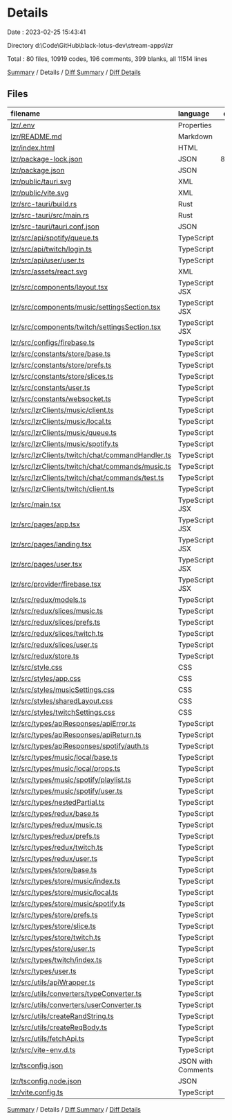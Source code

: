 # Details

Date : 2023-02-25 15:43:41

Directory d:\\Code\\GitHub\\black-lotus-dev\\stream-apps\\lzr

Total : 80 files,  10919 codes, 196 comments, 399 blanks, all 11514 lines

[Summary](results.md) / Details / [Diff Summary](diff.md) / [Diff Details](diff-details.md)

## Files
| filename | language | code | comment | blank | total |
| :--- | :--- | ---: | ---: | ---: | ---: |
| [lzr/.env](/lzr/.env) | Properties | 13 | 0 | 0 | 13 |
| [lzr/README.md](/lzr/README.md) | Markdown | 4 | 0 | 4 | 8 |
| [lzr/index.html](/lzr/index.html) | HTML | 13 | 0 | 2 | 15 |
| [lzr/package-lock.json](/lzr/package-lock.json) | JSON | 8,674 | 0 | 1 | 8,675 |
| [lzr/package.json](/lzr/package.json) | JSON | 56 | 0 | 1 | 57 |
| [lzr/public/tauri.svg](/lzr/public/tauri.svg) | XML | 6 | 0 | 1 | 7 |
| [lzr/public/vite.svg](/lzr/public/vite.svg) | XML | 1 | 0 | 0 | 1 |
| [lzr/src-tauri/build.rs](/lzr/src-tauri/build.rs) | Rust | 3 | 0 | 1 | 4 |
| [lzr/src-tauri/src/main.rs](/lzr/src-tauri/src/main.rs) | Rust | 24 | 3 | 3 | 30 |
| [lzr/src-tauri/tauri.conf.json](/lzr/src-tauri/tauri.conf.json) | JSON | 73 | 0 | 1 | 74 |
| [lzr/src/api/spotify/queue.ts](/lzr/src/api/spotify/queue.ts) | TypeScript | 11 | 1 | 2 | 14 |
| [lzr/src/api/twitch/login.ts](/lzr/src/api/twitch/login.ts) | TypeScript | 44 | 0 | 4 | 48 |
| [lzr/src/api/user/user.ts](/lzr/src/api/user/user.ts) | TypeScript | 22 | 0 | 3 | 25 |
| [lzr/src/assets/react.svg](/lzr/src/assets/react.svg) | XML | 1 | 0 | 0 | 1 |
| [lzr/src/components/layout.tsx](/lzr/src/components/layout.tsx) | TypeScript JSX | 18 | 2 | 3 | 23 |
| [lzr/src/components/music/settingsSection.tsx](/lzr/src/components/music/settingsSection.tsx) | TypeScript JSX | 183 | 107 | 37 | 327 |
| [lzr/src/components/twitch/settingsSection.tsx](/lzr/src/components/twitch/settingsSection.tsx) | TypeScript JSX | 94 | 1 | 12 | 107 |
| [lzr/src/configs/firebase.ts](/lzr/src/configs/firebase.ts) | TypeScript | 16 | 0 | 4 | 20 |
| [lzr/src/constants/store/base.ts](/lzr/src/constants/store/base.ts) | TypeScript | 5 | 0 | 2 | 7 |
| [lzr/src/constants/store/prefs.ts](/lzr/src/constants/store/prefs.ts) | TypeScript | 17 | 1 | 3 | 21 |
| [lzr/src/constants/store/slices.ts](/lzr/src/constants/store/slices.ts) | TypeScript | 2 | 0 | 1 | 3 |
| [lzr/src/constants/user.ts](/lzr/src/constants/user.ts) | TypeScript | 3 | 0 | 2 | 5 |
| [lzr/src/constants/websocket.ts](/lzr/src/constants/websocket.ts) | TypeScript | 5 | 0 | 1 | 6 |
| [lzr/src/lzrClients/music/client.ts](/lzr/src/lzrClients/music/client.ts) | TypeScript | 40 | 1 | 13 | 54 |
| [lzr/src/lzrClients/music/local.ts](/lzr/src/lzrClients/music/local.ts) | TypeScript | 13 | 4 | 5 | 22 |
| [lzr/src/lzrClients/music/queue.ts](/lzr/src/lzrClients/music/queue.ts) | TypeScript | 81 | 0 | 17 | 98 |
| [lzr/src/lzrClients/music/spotify.ts](/lzr/src/lzrClients/music/spotify.ts) | TypeScript | 176 | 9 | 34 | 219 |
| [lzr/src/lzrClients/twitch/chat/commandHandler.ts](/lzr/src/lzrClients/twitch/chat/commandHandler.ts) | TypeScript | 45 | 3 | 6 | 54 |
| [lzr/src/lzrClients/twitch/chat/commands/music.ts](/lzr/src/lzrClients/twitch/chat/commands/music.ts) | TypeScript | 38 | 4 | 12 | 54 |
| [lzr/src/lzrClients/twitch/chat/commands/test.ts](/lzr/src/lzrClients/twitch/chat/commands/test.ts) | TypeScript | 8 | 0 | 1 | 9 |
| [lzr/src/lzrClients/twitch/client.ts](/lzr/src/lzrClients/twitch/client.ts) | TypeScript | 164 | 12 | 30 | 206 |
| [lzr/src/main.tsx](/lzr/src/main.tsx) | TypeScript JSX | 16 | 0 | 2 | 18 |
| [lzr/src/pages/app.tsx](/lzr/src/pages/app.tsx) | TypeScript JSX | 65 | 3 | 14 | 82 |
| [lzr/src/pages/landing.tsx](/lzr/src/pages/landing.tsx) | TypeScript JSX | 82 | 2 | 7 | 91 |
| [lzr/src/pages/user.tsx](/lzr/src/pages/user.tsx) | TypeScript JSX | 56 | 0 | 5 | 61 |
| [lzr/src/provider/firebase.tsx](/lzr/src/provider/firebase.tsx) | TypeScript JSX | 26 | 1 | 6 | 33 |
| [lzr/src/redux/models.ts](/lzr/src/redux/models.ts) | TypeScript | 21 | 1 | 5 | 27 |
| [lzr/src/redux/slices/music.ts](/lzr/src/redux/slices/music.ts) | TypeScript | 63 | 3 | 2 | 68 |
| [lzr/src/redux/slices/prefs.ts](/lzr/src/redux/slices/prefs.ts) | TypeScript | 33 | 3 | 4 | 40 |
| [lzr/src/redux/slices/twitch.ts](/lzr/src/redux/slices/twitch.ts) | TypeScript | 63 | 2 | 4 | 69 |
| [lzr/src/redux/slices/user.ts](/lzr/src/redux/slices/user.ts) | TypeScript | 29 | 3 | 2 | 34 |
| [lzr/src/redux/store.ts](/lzr/src/redux/store.ts) | TypeScript | 8 | 0 | 3 | 11 |
| [lzr/src/style.css](/lzr/src/style.css) | CSS | 85 | 0 | 18 | 103 |
| [lzr/src/styles/app.css](/lzr/src/styles/app.css) | CSS | 31 | 4 | 4 | 39 |
| [lzr/src/styles/musicSettings.css](/lzr/src/styles/musicSettings.css) | CSS | 38 | 0 | 7 | 45 |
| [lzr/src/styles/sharedLayout.css](/lzr/src/styles/sharedLayout.css) | CSS | 57 | 4 | 11 | 72 |
| [lzr/src/styles/twitchSettings.css](/lzr/src/styles/twitchSettings.css) | CSS | 8 | 0 | 1 | 9 |
| [lzr/src/types/apiResponses/apiError.ts](/lzr/src/types/apiResponses/apiError.ts) | TypeScript | 10 | 1 | 4 | 15 |
| [lzr/src/types/apiResponses/apiReturn.ts](/lzr/src/types/apiResponses/apiReturn.ts) | TypeScript | 29 | 0 | 11 | 40 |
| [lzr/src/types/apiResponses/spotify/auth.ts](/lzr/src/types/apiResponses/spotify/auth.ts) | TypeScript | 6 | 0 | 3 | 9 |
| [lzr/src/types/music/local/base.ts](/lzr/src/types/music/local/base.ts) | TypeScript | 17 | 0 | 5 | 22 |
| [lzr/src/types/music/local/props.ts](/lzr/src/types/music/local/props.ts) | TypeScript | 27 | 0 | 5 | 32 |
| [lzr/src/types/music/spotify/playlist.ts](/lzr/src/types/music/spotify/playlist.ts) | TypeScript | 15 | 0 | 2 | 17 |
| [lzr/src/types/music/spotify/user.ts](/lzr/src/types/music/spotify/user.ts) | TypeScript | 6 | 0 | 3 | 9 |
| [lzr/src/types/nestedPartial.ts](/lzr/src/types/nestedPartial.ts) | TypeScript | 3 | 0 | 1 | 4 |
| [lzr/src/types/redux/base.ts](/lzr/src/types/redux/base.ts) | TypeScript | 3 | 0 | 1 | 4 |
| [lzr/src/types/redux/music.ts](/lzr/src/types/redux/music.ts) | TypeScript | 10 | 0 | 3 | 13 |
| [lzr/src/types/redux/prefs.ts](/lzr/src/types/redux/prefs.ts) | TypeScript | 5 | 0 | 3 | 8 |
| [lzr/src/types/redux/twitch.ts](/lzr/src/types/redux/twitch.ts) | TypeScript | 24 | 0 | 4 | 28 |
| [lzr/src/types/redux/user.ts](/lzr/src/types/redux/user.ts) | TypeScript | 5 | 0 | 4 | 9 |
| [lzr/src/types/store/base.ts](/lzr/src/types/store/base.ts) | TypeScript | 4 | 0 | 1 | 5 |
| [lzr/src/types/store/music/index.ts](/lzr/src/types/store/music/index.ts) | TypeScript | 8 | 0 | 3 | 11 |
| [lzr/src/types/store/music/local.ts](/lzr/src/types/store/music/local.ts) | TypeScript | 14 | 0 | 3 | 17 |
| [lzr/src/types/store/music/spotify.ts](/lzr/src/types/store/music/spotify.ts) | TypeScript | 10 | 0 | 3 | 13 |
| [lzr/src/types/store/prefs.ts](/lzr/src/types/store/prefs.ts) | TypeScript | 15 | 1 | 3 | 19 |
| [lzr/src/types/store/slice.ts](/lzr/src/types/store/slice.ts) | TypeScript | 12 | 0 | 4 | 16 |
| [lzr/src/types/store/twitch.ts](/lzr/src/types/store/twitch.ts) | TypeScript | 7 | 0 | 3 | 10 |
| [lzr/src/types/store/user.ts](/lzr/src/types/store/user.ts) | TypeScript | 6 | 1 | 3 | 10 |
| [lzr/src/types/twitch/index.ts](/lzr/src/types/twitch/index.ts) | TypeScript | 14 | 0 | 0 | 14 |
| [lzr/src/types/user.ts](/lzr/src/types/user.ts) | TypeScript | 10 | 1 | 4 | 15 |
| [lzr/src/utils/apiWrapper.ts](/lzr/src/utils/apiWrapper.ts) | TypeScript | 16 | 3 | 5 | 24 |
| [lzr/src/utils/converters/typeConverter.ts](/lzr/src/utils/converters/typeConverter.ts) | TypeScript | 4 | 2 | 3 | 9 |
| [lzr/src/utils/converters/userConverter.ts](/lzr/src/utils/converters/userConverter.ts) | TypeScript | 21 | 0 | 3 | 24 |
| [lzr/src/utils/createRandString.ts](/lzr/src/utils/createRandString.ts) | TypeScript | 10 | 2 | 1 | 13 |
| [lzr/src/utils/createReqBody.ts](/lzr/src/utils/createReqBody.ts) | TypeScript | 12 | 0 | 1 | 13 |
| [lzr/src/utils/fetchApi.ts](/lzr/src/utils/fetchApi.ts) | TypeScript | 16 | 1 | 3 | 20 |
| [lzr/src/vite-env.d.ts](/lzr/src/vite-env.d.ts) | TypeScript | 0 | 1 | 1 | 2 |
| [lzr/tsconfig.json](/lzr/tsconfig.json) | JSON with Comments | 21 | 0 | 1 | 22 |
| [lzr/tsconfig.node.json](/lzr/tsconfig.node.json) | JSON | 9 | 0 | 1 | 10 |
| [lzr/vite.config.ts](/lzr/vite.config.ts) | TypeScript | 16 | 9 | 3 | 28 |

[Summary](results.md) / Details / [Diff Summary](diff.md) / [Diff Details](diff-details.md)